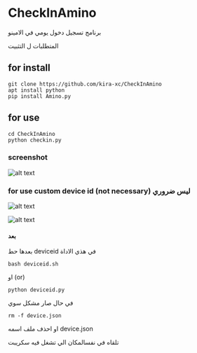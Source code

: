 # CheckInAmino

برنامج تسجيل دخول يومي في الامينو 

المتطلبات ل التثبيت 

## for install 
```
git clone https://github.com/kira-xc/CheckInAmino
apt install python
pip install Amino.py
```
## for use
```
cd CheckInAmino
python checkin.py
```
### screenshot 

![alt text](https://i.ibb.co/CHX8wrN/Screenshot-20201013-192528.png)
### for use custom device id (not necessary) ليس ضروري







![alt text](https://i.ibb.co/VTD5cCN/IMG-20201013-185831-184.jpg)


   ![alt text](https://i.ibb.co/cJRvH4Q/IMG-20201013-185845-305.jpg)






#### بعد 
بعدها حط
deviceid
في هذي الاداة
```
bash deviceid.sh
```
او (or) 

```
python deviceid.py
```

في حال صار مشكل سوي 

```
rm -f device.json
```
او احذف ملف اسمه 
device.json 

تلقاه في نفسالمكان الي تشغل فيه سكريبت 

